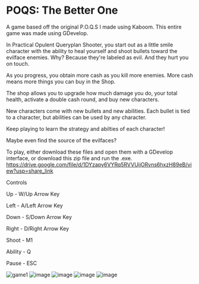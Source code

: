 # POQS: The Better One
A game based off the original P.O.Q.S I made using Kaboom. This entire game was made using GDevelop.

In Practical Opulent Queryplan Shooter, you start out as a little smile character with the ability to heal yourself and shoot bullets toward the evilface enemies. 
Why? Because they're labeled as evil. And they hurt you on touch.

As you progress, you obtain more cash as you kill more enemies. More cash means more things you can buy in the Shop.

The shop allows you to upgrade how much damage you do, your total health, activate a double cash round, and buy new characters.

New characters come with new bullets and new abilities. Each bullet is tied to a character, but abilities can be used by any character.

Keep playing to learn the strategy and abilties of each character!

Maybe even find the source of the evilfaces?

To play, either download these files and open them with a GDevelop interface, or download this zip file and run the .exe.
https://drive.google.com/file/d/1DYzapy6VYRq5RVVUijORvns6hxzH89eB/view?usp=share_link

Controls

Up - W/Up Arrow Key

Left - A/Left Arrow Key

Down - S/Down Arrow Key

Right - D/Right Arrow Key

Shoot - M1

Ability - Q

Pause - ESC



![game1](https://user-images.githubusercontent.com/119532602/214694495-f6e909f0-312f-4f86-b47e-bbb42b9b03f9.png)
![image](https://user-images.githubusercontent.com/119532602/214694642-48b569c4-ec4d-452d-883e-2a4b38db7c06.png)
![image](https://user-images.githubusercontent.com/119532602/214695174-5403b094-d2c5-4e86-bb40-b64eefe8ad3e.png)
![image](https://user-images.githubusercontent.com/119532602/214695284-b2481bc0-71de-4ad9-a614-4ff3d6080b56.png)
![image](https://user-images.githubusercontent.com/119532602/214695321-63c74561-e77e-4ed2-bb9e-440cf41f1040.png)

